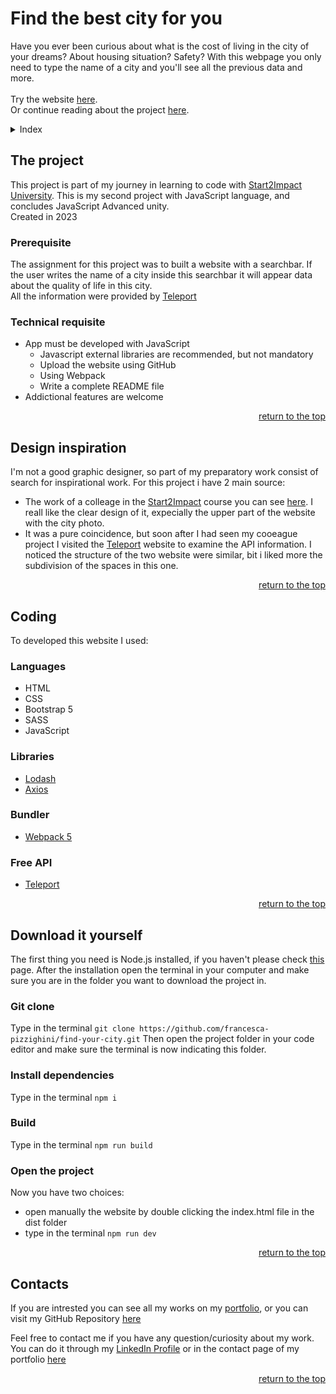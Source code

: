 # Find the best city for you
Have you ever been curious about what is the cost of living in the city of your dreams? About housing situation? Safety? With this webpage you only need to type the name of a city and you'll see all the previous data and more.
<br>
<br>
Try the website <a href= "https://find-your-dream-city.netlify.app">here</a>.
<br>
Or continue reading about the project <a href= "#the-project">here</a>.

<!-- screenshot progetto terminato -->


<details>
    <summary>Index</summary>
    <ol>
        <li>
            <a href="#the-project">The Project</a>
            <ul>
                <li><a href="#prerequisite">Prerequisite</a></li>
                <li><a href="#technical-requisite">Technical requisite</a></li>
            </ul>
        </li>
        <!-- -->
        <li>
            <a href="#design-inspiration">Design inspiration</a>
        </li>
        <!--  -->
        <li>
            <a href="#coding">Coding</a>
            <ul>
                <li><a href="#languages">Languages</a></li>
                <li><a href="#libraries">Libraries</a></li>
                <li><a href="#bundler">Bundler</a></li>
                <li><a href="#free-api">Free API</a></li>
            </ul>
        </li>
        <!-- -->
        <li>
            <a href="#download-it-yourself">Download it yourself</a>
                <li><a href="#git-clone">Git Clone</a></li>
                <li><a href="#install-dependencies">Install dependencies</a></li>
                <li><a href="#build">Build</a></li>
                <li><a href="#open-the-project">Open the project</a></li>
            </ul>
        </li>
        <!--  -->
        <li><a href="#contacts">Contacts</a></li>
    </ol>
</details>



## The project
This project is part of my journey in learning to code with [Start2Impact University](https://www.start2impact.it). This is my second project with JavaScript language, and concludes JavaScript Advanced unity.
<br>
Created in 2023

### Prerequisite
The assignment for this project was to built a website with a searchbar. If the user writes the name of a city inside this searchbar it will appear data about the quality of life in this city.
<br>
All the information were provided by [Teleport](https://developers.teleport.org/api/)

### Technical requisite 
- App must be developed with JavaScript
    - Javascript external libraries are recommended, but not mandatory
    - Upload the website using GitHub
    - Using Webpack
    - Write a complete README file
- Addictional features are welcome
<p align="right"><a href="#top">return to the top</a></p>


## Design inspiration 
I'm not a good graphic designer, so part of my preparatory work consist of search for inspirational work. For this project i have 2 main source:
- The work of a colleage in the [Start2Impact](https://www.start2impact.it) course you can see [here](https://bestcitiestolive.netlify.app). I reall like the clear design of it, expecially the upper part of the website with the city photo.
- It was a pure coincidence, but soon after I had seen my cooeague project I visited the [Teleport](https://developers.teleport.org/api/) website to examine the API information. I noticed the structure of the two website were similar, bit i liked more the subdivision of the spaces in this one.

<p align="right"><a href="#top">return to the top</a></p>


## Coding
To developed this website I used:

### Languages
- HTML
- CSS
- Bootstrap 5
- SASS
- JavaScript

### Libraries
* [Lodash](https://lodash.com/docs/4.17.15#get)
* [Axios](https://axios-http.com/)

### Bundler
* [Webpack 5](https://webpack.js.org/)

### Free API
* [Teleport](https://developers.teleport.org/api/)

<p align="right"><a href="#top">return to the top</a></p>


## Download it yourself
The first thing you need is Node.js installed, if you haven't please check [this](https://nodejs.org/it/download/) page.
After the installation open the terminal in your computer and make sure you are in the folder you want to download the project in.

### Git clone
Type in the terminal
`git clone https://github.com/francesca-pizzighini/find-your-city.git`
Then open the project folder in your code editor and make sure the terminal is now indicating this folder.

### Install dependencies
Type in the terminal
`npm i `

### Build
Type in the terminal
`npm run build`

### Open the project
Now you have two choices:
- open manually the website by double clicking the index.html file in the dist folder
- type in the terminal `npm run dev`

<p align="right"><a href="#top">return to the top</a></p>


## Contacts
If you are intrested you can see all my works on my <a href= "https://francesca-pizzighini.github.io/Portfolio/projects.html">portfolio</a>, or you can visit my GitHub Repository [here](https://github.com/francesca-pizzighini)

Feel free to contact me if you have any question/curiosity about my work. You can do it through my <a href= "https://www.linkedin.com/in/francesca-pizzighini-20b4061b0">LinkedIn Profile</a> or in the contact page of my portfolio [here](https://francesca-pizzighini.github.io/Portfolio/contacts.html)

<p align="right"><a href="#top">return to the top</a></p>
